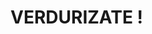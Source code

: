 # VERDURIZATE !

<!-- 
Documentacion lazyload: https://www.npmjs.com/package/lazyload
JPG -> WEBP: https://imagen.online-convert.com/es/convertir-a-webp
WEBP RESIZE: https://www.simpleimageresizer.com/upload
-->